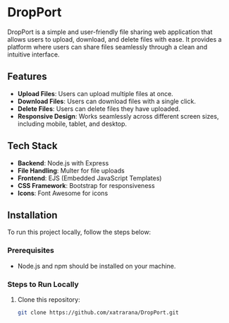 # DropPort

DropPort is a simple and user-friendly file sharing web application that allows users to upload, download, and delete files with ease. It provides a platform where users can share files seamlessly through a clean and intuitive interface.

## Features

- **Upload Files**: Users can upload multiple files at once.
- **Download Files**: Users can download files with a single click.
- **Delete Files**: Users can delete files they have uploaded.
- **Responsive Design**: Works seamlessly across different screen sizes, including mobile, tablet, and desktop.

## Tech Stack

- **Backend**: Node.js with Express
- **File Handling**: Multer for file uploads
- **Frontend**: EJS (Embedded JavaScript Templates)
- **CSS Framework**: Bootstrap for responsiveness
- **Icons**: Font Awesome for icons

## Installation

To run this project locally, follow the steps below:

### Prerequisites

- Node.js and npm should be installed on your machine.

### Steps to Run Locally

1. Clone this repository:
   ```bash
   git clone https://github.com/xatrarana/DropPort.git
